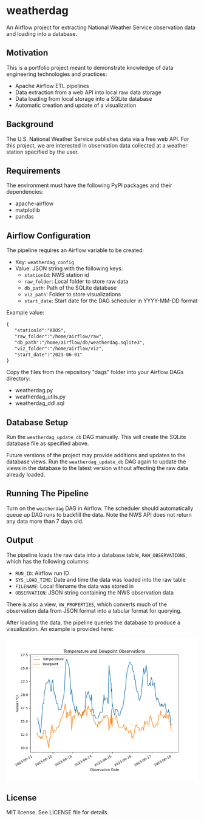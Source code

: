 # weatherdag

An Airflow project for extracting National Weather Service observation data
and loading into a database.

## Motivation

This is a portfolio project meant to demonstrate knowledge
of data engineering technologies and practices:

* Apache Airflow ETL pipelines
* Data extraction from a web API into local raw data storage
* Data loading from local storage into a SQLite database
* Automatic creation and update of a visualization

## Background

The U.S. National Weather Service publishes data via a free web API.
For this project, we are interested in observation data collected
at a weather station specified by the user.

## Requirements

The environment must have the following PyPI packages and their dependencies:
* apache-airflow
* matplotlib
* pandas

## Airflow Configuration

The pipeline requires an Airflow variable to be created:

* Key: `weatherdag_config`
* Value: JSON string with the following keys:
  * `stationId`: NWS station id
  * `raw_folder`: Local folder to store raw data
  * `db_path`: Path of the SQLite database
  * `viz_path`: Folder to store visualizations
  * `start_date`: Start date for the DAG scheduler in YYYY-MM-DD format

Example value:
```
{
   "stationId":"KBOS",
   "raw_folder":"/home/airflow/raw",
   "db_path":"/home/airflow/db/weatherdag.sqlite3",
   "viz_folder":"/home/airflow/viz",
   "start_date":"2023-06-01"
}
```

Copy the files from the repository "dags" folder
into your Airflow DAGs directory:
* weatherdag.py
* weatherdag_utils.py
* weatherdag_ddl.sql

## Database Setup

Run the `weatherdag_update_db` DAG manually.
This will create the SQLite database file as specified above.

Future versions of the project may provide additions and updates
to the database views. Run the `weatherdag_update_db` DAG again
to update the views in the database to the latest version
without affecting the raw data already loaded.

## Running The Pipeline

Turn on the `weatherdag` DAG in Airflow.
The scheduler should automatically queue up DAG runs to backfill the data.
Note the NWS API does not return any data more than 7 days old.

## Output

The pipeline loads the raw data into a database table, `RAW_OBSERVATIONS`,
which has the following columns:

* `RUN_ID`: Airflow run ID
* `SYS_LOAD_TIME`: Date and time the data was loaded into the raw table
* `FILENAME`: Local filename the data was stored in
* `OBSERVATION`: JSON string containing the NWS observation data

There is also a view, `VW_PROPERTIES`,
which converts much of the observation data from JSON format
into a tabular format for querying.

After loading the data, the pipeline queries the database
to produce a visualization. An example is provided here:

![Example Visualization](img/fig.png)

## License

MIT license. See LICENSE file for details.